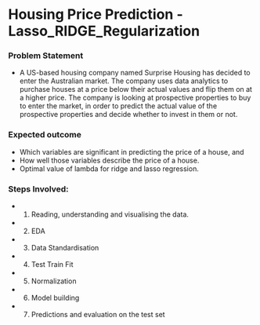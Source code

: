 # Housing Price Prediction - Lasso_RIDGE_Regularization
### Problem Statement
- A US-based housing company named Surprise Housing has decided to enter the Australian market. The company uses data analytics to purchase houses at a price below their actual values and flip them on at a higher price. The company is looking at prospective properties to buy to enter the market, in order to predict the actual value of the prospective properties and decide whether to invest in them or not.

### Expected outcome
 * Which variables are significant in predicting the price of a house, and
 * How well those variables describe the price of a house.
 * Optimal value of lambda for ridge and lasso regression.

### Steps Involved:
 * 1. Reading, understanding and visualising the data.
 * 2. EDA 
 * 3. Data Standardisation
 * 4. Test Train Fit
 * 5. Normalization 
 * 6. Model building
 * 7. Predictions and evaluation on the test set
 
